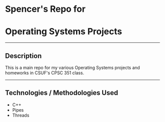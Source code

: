 # Spencer's Repo for
# Operating Systems Projects

- - - -

## Description

This is a main repo for my various Operating Systems projects and homeworks in CSUF's CPSC 351 class.
- - - -

## Technologies / Methodologies Used

* C++
* Pipes
* Threads
